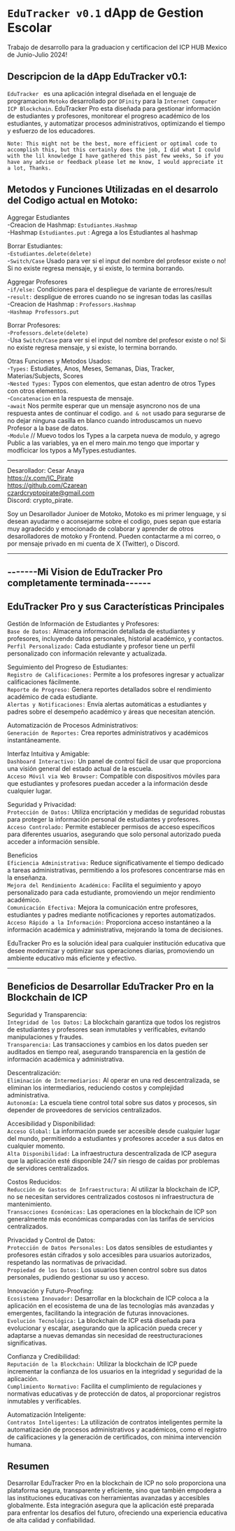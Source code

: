# `EduTracker v0.1`  dApp de Gestion Escolar
Trabajo de desarrollo para la graduacion y certificacion del ICP HUB Mexico de Junio-Julio 2024!  


## Descripcion de la dApp EduTracker  v0.1:
`EduTracker ` es una aplicación integral diseñada en el lenguaje de programacion `Motoko` desarrollado por `DFinity` para la `Internet Computer ICP Blockchain`. EduTracker Pro esta diseñada para gestionar información de estudiantes y profesores, monitorear el progreso académico de los estudiantes, y automatizar procesos administrativos, optimizando el tiempo y esfuerzo de los educadores.  

`Note: This might not be the best, more efficient or optimal code to accomplish this, but this certainly does the job, I did what I could with the lil knowledge I have gathered this past few weeks, So if you have any advise or feedback please let me know, I would appreciate it a lot, Thanks.`


## Metodos y Funciones Utilizadas en el desarrolo del Codigo actual en Motoko:

Aggregar Estudiantes  
    -Creacion de Hashmap: `Estudiantes.Hashmap`  
    -Hashmap `Estudiantes.put` : Agrega a los Estudiantes al hashmap  
    
Borrar Estudiantes:  
    -`Estudiantes.delete(delete)`  
    -`Switch/Case` Usado para ver si el input del nombre del profesor existe o no! Si no existe regresa mensaje, y si existe, lo termina borrando.  
    
Aggregar Profesores  
    -`if/else:` Condiciones para el despliegue de variante de errores/result  
    -`result:` despligue de errores cuando no se ingresan todas las casillas  
    -Creacion de Hashmap : `Professors.Hashmap`  
    -`Hashmap Professors.put`  
    
Borrar Profesores:  
    -`Professors.delete(delete)`  
    -Usa `Switch/Case` para ver si el input del nombre del profesor existe o no! Si no existe regresa mensaje, y si existe, lo termina borrando.  
    
Otras Funciones y Metodos Usados:  
    -`Types:` Estudiates, Anos, Meses, Semanas, Dias, Tracker, Materias/Subjects, Scores  
    -`Nested Types:` Typos con elementos, que estan adentro de otros Types con otros elementos.  
    -`Concatenacion` en la respuesta de mensaje.  
    -`await` Nos permite esperar que un mensaje asyncrono nos de una respuesta antes de continuar el codigo. 
    `and & not` usado para segurarse de no dejar ninguna casilla en blanco cuando introduscamos un nuevo Profesor a la base de datos.  
    -`Module` // Muevo todos los Types a la carpeta nueva de modulo, y agrego Public a las variables, ya en el mero main.mo tengo que importar y modficicar los typos a MyTypes.estudiantes.  


----------------------------------------------------  
Desarollador: Cesar Anaya  
https://x.com/IC_Pirate  
https://github.com/Czarean  
czardcryptopirate@gmail.com  
Discord: crypto_pirate.  


Soy un Desarollador Junioer de Motoko, Motoko es mi primer lenguage, y si desean ayudarme o aconsejarme sobre el codigo, pues sepan que estaria muy agradecido y emocionado de colaborar y aprender de otros desarolladores de motoko y Frontend. Pueden contactarme a mi correo, o por mensaje privado en mi cuenta de X (Twitter), o Discord.
______________________________________________________________________________________________________________________________________________

## -------Mi Vision de EduTracker Pro completamente terminada------

## EduTracker Pro y sus Características Principales  
Gestión de Información de Estudiantes y Profesores:  
    `Base de Datos:` Almacena información detallada de estudiantes y profesores, incluyendo datos personales, historial académico, y contactos.  
    `Perfil Personalizado:` Cada estudiante y profesor tiene un perfil personalizado con información relevante y actualizada.  

Seguimiento del Progreso de Estudiantes:  
    `Registro de Calificaciones:` Permite a los profesores ingresar y actualizar calificaciones fácilmente.  
    `Reporte de Progreso:` Genera reportes detallados sobre el rendimiento académico de cada estudiante.  
    `Alertas y Notificaciones:` Envía alertas automáticas a estudiantes y padres sobre el desempeño académico y áreas que necesitan atención.  

Automatización de Procesos Administrativos:  
    `Generación de Reportes:` Crea reportes administrativos y académicos instantáneamente.  

Interfaz Intuitiva y Amigable:  
    `Dashboard Interactivo:` Un panel de control fácil de usar que proporciona una visión general del estado actual de la escuela.  
    `Acceso Móvil via Web Browser:` Compatible con dispositivos móviles para que estudiantes y profesores puedan acceder a la información desde cualquier lugar.  

Seguridad y Privacidad:  
    `Protección de Datos:` Utiliza encriptación y medidas de seguridad robustas para proteger la información personal de estudiantes y profesores.  
    `Acceso Controlado:` Permite establecer permisos de acceso específicos para diferentes usuarios, asegurando que solo personal autorizado pueda acceder a información sensible.  

Beneficios  
    `Eficiencia Administrativa:` Reduce significativamente el tiempo dedicado a tareas administrativas, permitiendo a los profesores concentrarse más en la enseñanza.  
    `Mejora del Rendimiento Académico:` Facilita el seguimiento y apoyo personalizado para cada estudiante, promoviendo un mejor rendimiento académico.  
    `Comunicación Efectiva:` Mejora la comunicación entre profesores, estudiantes y padres mediante notificaciones y reportes automatizados.  
    `Acceso Rápido a la Información:` Proporciona acceso instantáneo a la información académica y administrativa, mejorando la toma de decisiones.  


EduTracker Pro es la solución ideal para cualquier institución educativa que desee modernizar y optimizar sus operaciones diarias, promoviendo un ambiente educativo más eficiente y efectivo.

______________________________________________________________________________________________________________________________________________


## Beneficios de Desarrollar EduTracker Pro en la Blockchain de ICP
Seguridad y Transparencia:  
    `Integridad de los Datos:` La blockchain garantiza que todos los registros de estudiantes y profesores sean inmutables y verificables, evitando manipulaciones y fraudes.  
    `Transparencia:` Las transacciones y cambios en los datos pueden ser auditados en tiempo real, asegurando transparencia en la gestión de información académica y administrativa.  

Descentralización:  
    `Eliminación de Intermediarios:` Al operar en una red descentralizada, se eliminan los intermediarios, reduciendo costos y complejidad administrativa.  
    `Autonomía:` La escuela tiene control total sobre sus datos y procesos, sin depender de proveedores de servicios centralizados.  

Accesibilidad y Disponibilidad:  
    `Acceso Global:` La información puede ser accesible desde cualquier lugar del mundo, permitiendo a estudiantes y profesores acceder a sus datos en cualquier momento.  
    `Alta Disponibilidad:` La infraestructura descentralizada de ICP asegura que la aplicación esté disponible 24/7 sin riesgo de caídas por problemas de servidores centralizados.  

Costos Reducidos:  
    `Reducción de Gastos de Infraestructura:` Al utilizar la blockchain de ICP, no se necesitan servidores centralizados costosos ni infraestructura de mantenimiento.  
    `Transacciones Económicas:` Las operaciones en la blockchain de ICP son generalmente más económicas comparadas con las tarifas de servicios centralizados.  

Privacidad y Control de Datos:  
    `Protección de Datos Personales:` Los datos sensibles de estudiantes y profesores están cifrados y solo accesibles para usuarios autorizados, respetando las normativas de privacidad.  
    `Propiedad de los Datos:` Los usuarios tienen control sobre sus datos personales, pudiendo gestionar su uso y acceso.  

Innovación y Futuro-Proofing:  
    `Ecosistema Innovador:` Desarrollar en la blockchain de ICP coloca a la aplicación en el ecosistema de una de las tecnologías más avanzadas y emergentes, facilitando la integración de futuras innovaciones.  
    `Evolución Tecnológica:` La blockchain de ICP está diseñada para evolucionar y escalar, asegurando que la aplicación pueda crecer y adaptarse a nuevas demandas sin necesidad de reestructuraciones significativas.  

Confianza y Credibilidad:  
    `Reputación de la Blockchain:` Utilizar la blockchain de ICP puede incrementar la confianza de los usuarios en la integridad y seguridad de la aplicación.  
    `Cumplimiento Normativo:` Facilita el cumplimiento de regulaciones y normativas educativas y de protección de datos, al proporcionar registros inmutables y verificables.  

Automatización Inteligente:  
    `Contratos Inteligentes:` La utilización de contratos inteligentes permite la automatización de procesos administrativos y académicos, como el registro de calificaciones y la generación de certificados, con mínima intervención humana.  
    
## Resumen
Desarrollar EduTracker Pro en la blockchain de ICP no solo proporciona una plataforma segura, transparente y eficiente, sino que también empodera a las instituciones educativas con herramientas avanzadas y accesibles globalmente. Esta integración asegura que la aplicación esté preparada para enfrentar los desafíos del futuro, ofreciendo una experiencia educativa de alta calidad y confiabilidad.